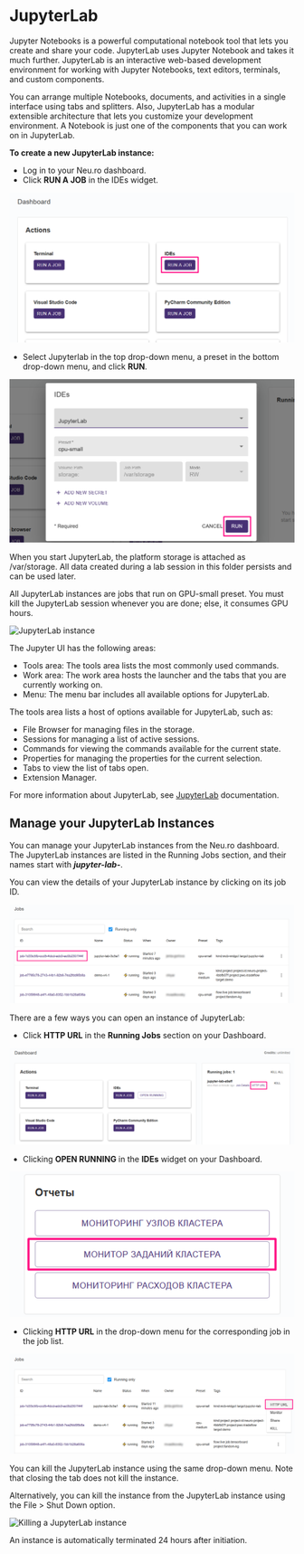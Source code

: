 # JupyterLab

Jupyter Notebooks is a powerful computational notebook tool that lets you create and share your code. JupyterLab uses Jupyter Notebook and takes it much further. JupyterLab is an interactive web-based development environment for working with Jupyter Notebooks, text editors, terminals, and custom components.

You can arrange multiple Notebooks, documents, and activities in a single interface using tabs and splitters. Also, JupyterLab has a modular extensible architecture that lets you customize your development environment. A Notebook is just one of the components that you can work on in JupyterLab.

**To create a new JupyterLab instance:**

* Log in to your Neu.ro dashboard.
* Click **RUN A JOB** in the IDEs widget.

![](<../../.gitbook/assets/image (244).png>)

* Select Jupyterlab in the top drop-down menu, a preset in the bottom drop-down menu, and click **RUN**.

![](<../../.gitbook/assets/image (240).png>)

When you start JupyterLab, the platform storage is attached as /var/storage. All data created during a lab session in this folder persists and can be used later.&#x20;

All JupyterLab instances are jobs that run on GPU-small preset. You must kill the JupyterLab session whenever you are done; else, it consumes GPU hours.&#x20;

![JupyterLab instance](../../.gitbook/assets/JL\_Overview.jpg)

The Jupyter UI has the following areas:

* Tools area: The tools area lists the most commonly used commands.
* Work area: The work area hosts the launcher and the tabs that you are currently working on.
* Menu: The menu bar includes all available options for JupyterLab.

The tools area lists a host of options available for JupyterLab, such as:

* File Browser for managing files in the storage.
* Sessions for managing a list of active sessions.
* Commands for viewing the commands available for the current state.
* Properties for managing the properties for the current selection.
* Tabs to view the list of tabs open.
* Extension Manager.

For more information about JupyterLab, see [JupyterLab](https://jupyterlab.readthedocs.io/en/stable/) documentation.

## Manage your JupyterLab Instances

You can manage your JupyterLab instances from the Neu.ro dashboard. The JupyterLab instances are listed in the Running Jobs section, and their names start with _**jupyter-lab-**_.

You can view the details of your JupyterLab instance by clicking on its job ID.

![](<../../.gitbook/assets/image (201).png>)

There are a few ways you can open an instance of JupyterLab:

* Click **HTTP URL** in the **Running Jobs** section on your Dashboard.

![](<../../.gitbook/assets/image (257).png>)

* Clicking **OPEN RUNNING** in the **IDEs** widget on your Dashboard.

![](<../../.gitbook/assets/image (233) (1).png>)

* Clicking **HTTP URL** in the drop-down menu for the corresponding job in the job list.

![](<../../.gitbook/assets/image (196).png>)

You can kill the JupyterLab instance using the same drop-down menu. Note that closing the tab does not kill the instance.

Alternatively, you can kill the instance from the JupyterLab instance using the File > Shut Down option.

![Killing a JupyterLab instance](../../.gitbook/assets/JL\_shutdown.gif)

An instance is automatically terminated 24 hours after initiation.
